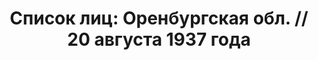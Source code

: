 ---
title: 'Список лиц: Оренбургская обл. // 20 августа 1937 года'
description: РГАСПИ, ф.17, оп.171, дело 410, лист 260
images:
- /disk/pictures/v02/17-171-410-260.jpg
- /disk/pictures/v02/17-171-410-261.jpg
- /disk/pictures/v02/17-171-410-262.jpg
- /disk/pictures/v02/17-171-410-263.jpg
- /disk/pictures/v02/17-171-410-264.jpg
- /disk/pictures/v02/17-171-410-265.jpg
---